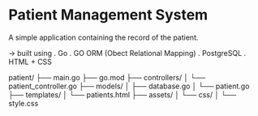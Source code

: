 # Patient Management System

A simple application containing the record of the patient.

-> built using
. Go
. GO ORM (Obect Relational Mapping)
. PostgreSQL
. HTML + CSS

patient/
├── main.go
├── go.mod
├── controllers/
│ └── patient_controller.go
├── models/
│ ├── database.go
│ └── patient.go
├── templates/
│ └── patients.html
├── assets/
│ └── css/
│ └── style.css
